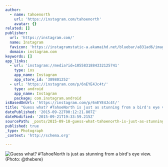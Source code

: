 ```yaml
---
author:
  - name: tahoenorth
    url: 'https://instagram.com/tahoenorth'
    avatar: {}
related: []
publisher:
  url: 'https://instagram.com/'
  name: Instagram
  favicon: 'https://instagramstatic-a.akamaihd.net/bluebar/a831ad6/images/ico/favicon.ico'
  domain: instagram.com
keywords: []
app_links:
  - url: 'instagram://media?id=1055831884332125741'
    type: ios
    app_name: Instagram
    app_store_id: '389801252'
  - url: 'https://instagram.com/p/6nEYE4Jc4t/'
    type: android
    app_name: Instagram
    package: com.instagram.android
isBasedOnUrl: 'https://instagram.com/p/6nEYE4Jc4t/'
title: "Guess what? #TahoeNorth is just as stunning from a bird's eye view. (Photo: @thebere)"
datePublished: '2015-09-22T00:12:21.807Z'
dateModified: '2015-09-21T19:33:59.215Z'
sourcePath: _posts/2015-09-18-guess-what-tahoenorth-is-just-as-stunning-from-a-birds-ey.md
published: true
_type: Photograph
_context: 'http://schema.org'

---
```

![Guess what&quest; &num;TahoeNorth is just as stunning from a bird's eye view&period; &lpar;Photo&colon; &commat;thebere&rpar;](https://scontent.cdninstagram.com/hphotos-xfa1/t51.2885-15/e35/11336015_807248399390444_1724200563_n.jpg)